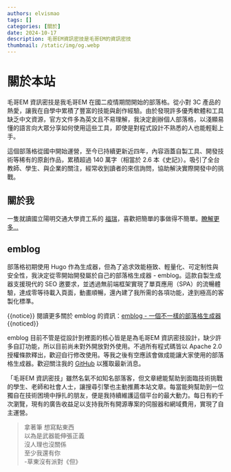 ```yaml
---
authors: elvismao
tags: []
categories: [關於]
date: 2024-10-17
description: 毛哥EM資訊密技是毛哥EM的資訊密技
thumbnail: /static/img/og.webp
---
```


# 關於本站

毛哥EM 資訊密技是我毛哥EM 在國二疫情期間開始的部落格。從小對 3C 產品的熱愛，讓我在自學中累積了豐富的技能與創作經驗。由於發現許多優秀軟體和工具缺乏中文資源，官方文件多為英文且不易理解，我決定創辦個人部落格，以淺顯易懂的語言向大眾分享如何使用這些工具，即使是對程式設計不熟悉的人也能輕鬆上手。

這個部落格從國中開始運營，至今已持續更新近四年，內容涵蓋自製工具、開發技術等稀有的原創作品，累積超過 140 萬字（相當於 2.6 本《史記》）。吸引了全台教師、學生、與企業的關注，經常收到讀者的來信詢問，協助解決實際開發中的挑戰。

## 關於我

一隻就讀國立陽明交通大學資工系的 [福瑞](https://emtech.cc/p/furry-intro/)，喜歡把簡單的事做得不簡單。[瞭解更多...](https://elvismao.com)

## emblog

部落格初期使用 Hugo 作為生成器，但為了追求效能極致、輕量化、可定制性與安全性，我決定從零開始開發屬於自己的部落格生成器 - emblog。這款自製生成器支援現代的 SEO 邀要求，並透過無前端框架實現了單頁應用（SPA）的流暢體驗，達成零等待載入頁面，動畫順暢，還內建了我所需的各項功能，達到極高的客製化標準。

{{notice}} 閱讀更多關於 emblog 的資訊：[emblog - 一個不一樣的部落格生成器](https://emtech.cc/p/emblog) {{noticed}}

emblog 目前不管是從設計到裡面的核心皆是是為毛哥EM 資訊密技設計，缺少許多自訂功能，所以目前尚未對外開放對外使用。不過所有程式碼皆以 Apache 2.0 授權條款釋出，歡迎自行修改使用。等我之後有空應該會做成能讓大家使用的部落格生成器。歡迎關注我的 [GitHub](https://github.com/Edit-Mr/emtech) 以獲取最新消息。

「毛哥EM 資訊密技」雖然名氣不如知名部落客，但文章總能幫助到面臨技術挑戰的學生、老師和社會人士，讓搜尋引擎也主動推薦本站文章。每當能夠幫助到一位獨自在技術困境中掙扎的朋友，便是我持續維護這個平台的最大動力。每日有約千次瀏覽，現有的廣告收益足以支持我所有開源專案的伺服器和網域費用，實現了自主運營。

> 拿著筆 想寫點東西  
> 以為是武器能伸張正義  
> 沒人理也沒關係  
> 至少我還有你  
> -草東沒有派對《但》
